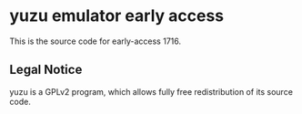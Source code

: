 yuzu emulator early access
=============

This is the source code for early-access 1716.

## Legal Notice

yuzu is a GPLv2 program, which allows fully free redistribution of its source code.